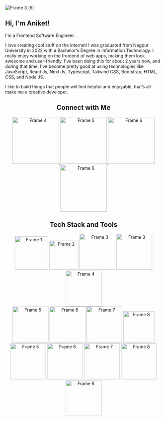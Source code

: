 ![Frame 3 (5)](https://github.com/aniket-raikwar-dev/aniket-raikwar-dev/assets/65860069/89ff232f-17f0-4863-8b12-70308a9c9eb7)

## Hi, I'm Aniket!

I'm a Frontend Software Engineer.

I love creating cool stuff on the internet! I was graduated from Nagpur University in 2022 with a Bachelor's Degree in Information Technology. I really enjoy working on the frontend of web apps, making them look awesome and user-friendly. I've been doing this for about 2 years now, and during that time, I've become pretty good at using technologies like JavaScript, React Js, Next Js, Typescript, Tailwind CSS, Bootstrap, HTML, CSS, and Node JS. 

I like to build things that people will find helpful and enjoyable, that’s all make me a creative developer.


<h2 align="center">Connect with Me</h2>

<div align="center">

<a href="https://www.instagram.com/aniket.raikwar_/" target="_blank">
  <img src="https://github.com/aniket-raikwar-dev/aniket-raikwar-dev/assets/65860069/5a251347-2405-42b3-95ed-bec7203dd2b9" alt="Frame 4" width="150"/>
</a>
<a href="https://www.linkedin.com/in/aniketraikwar/" target="_blank">
 <img src="https://github.com/aniket-raikwar-dev/aniket-raikwar-dev/assets/65860069/fe58dc4b-39dc-4f58-a681-a840099fe1d7" alt="Frame 5" width="150"/>
</a>
<a href="https://x.com/raikwar_101" target="_blank">
 <img src="https://github.com/aniket-raikwar-dev/aniket-raikwar-dev/assets/65860069/186f25d8-5bdf-43e1-b5fb-98e9e0d01097" alt="Frame 6" width="150"/>
</a>
<a href="https://medium.com/@aniket.raikwar.101" target="_blank">
 <img src="https://github.com/aniket-raikwar-dev/aniket-raikwar-dev/assets/65860069/ef605d13-aaa0-4163-96dd-2ff00a305f4d" alt="Frame 6" width="150"/>
</a>

</div>

<h2 align="center">Tech Stack and Tools</h2>

<div align="center">
  <img src="https://github.com/aniket-raikwar-dev/aniket-raikwar-dev/assets/65860069/c54e0bfa-9309-40a1-b51d-4e2fdd3f0d4b" alt="Frame 1" width="107"/>
  <img src="https://github.com/aniket-raikwar-dev/aniket-raikwar-dev/assets/65860069/544c81a8-c2ab-482f-9b19-c1e978ced0f8" alt="Frame 2" width="93"/>
  <img src="https://github.com/aniket-raikwar-dev/aniket-raikwar-dev/assets/65860069/e2a703ee-7e66-4e76-8e9a-d145e64deaad" alt="Frame 3" width="115"/>
  <img src="https://github.com/aniket-raikwar-dev/aniket-raikwar-dev/assets/65860069/b20e872d-36b1-4629-9092-87111933c10b" alt="Frame 3" width="115"/>
  <img src="https://github.com/aniket-raikwar-dev/aniket-raikwar-dev/assets/65860069/ac346e65-b55c-45c6-b853-3a79767cc2db" alt="Frame 4" width="115"/>
</div>
<div align="center">
  <img src="https://github.com/aniket-raikwar-dev/aniket-raikwar-dev/assets/65860069/a80e1db8-9589-477d-8f72-73429adad4f7" alt="Frame 5" width="115"/>
  <img src="https://github.com/aniket-raikwar-dev/aniket-raikwar-dev/assets/65860069/aaa59087-2f17-43b6-a8cc-a74c4d37f792" alt="Frame 6" width="115"/>
  <img src="https://github.com/aniket-raikwar-dev/aniket-raikwar-dev/assets/65860069/d702c82a-7190-4cc7-a2e5-65d6be1834bb" alt="Frame 7" width="115"/>
  <img src="https://github.com/aniket-raikwar-dev/aniket-raikwar-dev/assets/65860069/a12bb5d6-e69c-4135-a082-11057ddd27df" alt="Frame 8" width="100"/>
</div>


<div align="center">
  <img src="https://github.com/aniket-raikwar-dev/aniket-raikwar-dev/assets/65860069/066dfffa-329f-4be0-be60-7d53120af87d" alt="Frame 5" width="115"/>
  <img src="https://github.com/aniket-raikwar-dev/aniket-raikwar-dev/assets/65860069/0db15e9c-2cc9-4f39-97a7-dc7bf3f96f15" alt="Frame 6" width="115"/>
  <img src="https://github.com/aniket-raikwar-dev/aniket-raikwar-dev/assets/65860069/1109c834-ad20-48bf-b84b-66c88e89839c" alt="Frame 7" width="115"/>
  <img src="https://github.com/aniket-raikwar-dev/aniket-raikwar-dev/assets/65860069/7cf3d4fc-0a3c-4300-a273-cb1782c8d657" alt="Frame 8" width="115"/>
  <img src="https://github.com/aniket-raikwar-dev/aniket-raikwar-dev/assets/65860069/fc6e8a70-e1b7-481e-a7cf-da0cee63cfac" alt="Frame 8" width="115"/>
</div>



